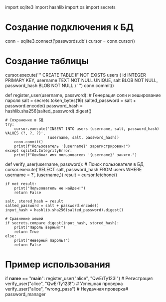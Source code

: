 import sqlite3
import hashlib
import os
import secrets

# Создание подключения к БД
conn = sqlite3.connect('passwords.db')
cursor = conn.cursor()

# Создание таблицы
cursor.execute('''
CREATE TABLE IF NOT EXISTS users (
    id INTEGER PRIMARY KEY,
    username TEXT NOT NULL UNIQUE,
    salt BLOB NOT NULL,
    password_hash BLOB NOT NULL
)
''')
conn.commit()


def register_user(username, password):
    # Генерация соли и хеширование пароля
    salt = secrets.token_bytes(16)
    salted_password = salt + password.encode()
    password_hash = hashlib.sha256(salted_password).digest()

    # Сохранение в БД
    try:
        cursor.execute('INSERT INTO users (username, salt, password_hash) VALUES (?, ?, ?)',
                       (username, salt, password_hash))
        conn.commit()
        print(f"Пользователь '{username}' зарегистрирован!")
    except sqlite3.IntegrityError:
        print(f"Ошибка: имя пользователя '{username}' занято.")


def verify_user(username, password):
    # Поиск пользователя в БД
    cursor.execute('SELECT salt, password_hash FROM users WHERE username = ?', (username,))
    result = cursor.fetchone()

    if not result:
        print("Пользователь не найден!")
        return False

    salt, stored_hash = result
    salted_password = salt + password.encode()
    input_hash = hashlib.sha256(salted_password).digest()

    # Сравнение хешей
    if secrets.compare_digest(input_hash, stored_hash):
        print("Пароль верный!")
        return True
    else:
        print("Неверный пароль!")
        return False


# Пример использования
if __name__ == "__main__":
    register_user("alice", "QwErTy123!")  # Регистрация
    verify_user("alice", "QwErTy123!")  # Успешная проверка
    verify_user("alice", "wrong_pass")  # Неудачная проверка# password_manager
